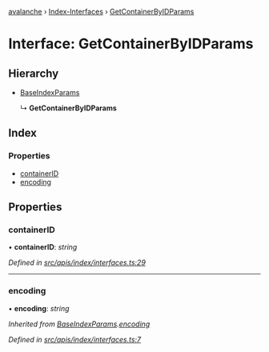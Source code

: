 [avalanche](../README.md) › [Index-Interfaces](../modules/index_interfaces.md) › [GetContainerByIDParams](index_interfaces.getcontainerbyidparams.md)

# Interface: GetContainerByIDParams

## Hierarchy

* [BaseIndexParams](index_interfaces.baseindexparams.md)

  ↳ **GetContainerByIDParams**

## Index

### Properties

* [containerID](index_interfaces.getcontainerbyidparams.md#containerid)
* [encoding](index_interfaces.getcontainerbyidparams.md#encoding)

## Properties

###  containerID

• **containerID**: *string*

*Defined in [src/apis/index/interfaces.ts:29](https://github.com/ava-labs/avalanchejs/blob/5511161/src/apis/index/interfaces.ts#L29)*

___

###  encoding

• **encoding**: *string*

*Inherited from [BaseIndexParams](index_interfaces.baseindexparams.md).[encoding](index_interfaces.baseindexparams.md#encoding)*

*Defined in [src/apis/index/interfaces.ts:7](https://github.com/ava-labs/avalanchejs/blob/5511161/src/apis/index/interfaces.ts#L7)*
